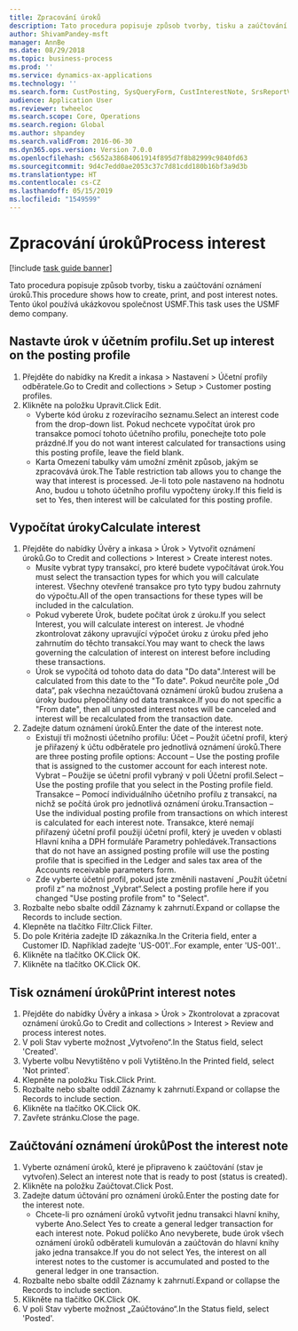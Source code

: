 ```yaml
---
title: Zpracování úroků
description: Tato procedura popisuje způsob tvorby, tisku a zaúčtování oznámení úroků.
author: ShivamPandey-msft
manager: AnnBe
ms.date: 08/29/2018
ms.topic: business-process
ms.prod: ''
ms.service: dynamics-ax-applications
ms.technology: ''
ms.search.form: CustPosting, SysQueryForm, CustInterestNote, SrsReportViewerForm
audience: Application User
ms.reviewer: twheeloc
ms.search.scope: Core, Operations
ms.search.region: Global
ms.author: shpandey
ms.search.validFrom: 2016-06-30
ms.dyn365.ops.version: Version 7.0.0
ms.openlocfilehash: c5652a38684061914f895d7f8b82999c9840fd63
ms.sourcegitcommit: 9d4c7edd0ae2053c37c7d81cdd180b16bf3a9d3b
ms.translationtype: HT
ms.contentlocale: cs-CZ
ms.lasthandoff: 05/15/2019
ms.locfileid: "1549599"
---
```

# <a name="process-interest"></a><span data-ttu-id="71f48-103">Zpracování úroků</span><span class="sxs-lookup"><span data-stu-id="71f48-103">Process interest</span></span>

[!include [task guide banner](../../includes/task-guide-banner.md)]

<span data-ttu-id="71f48-104">Tato procedura popisuje způsob tvorby, tisku a zaúčtování oznámení úroků.</span><span class="sxs-lookup"><span data-stu-id="71f48-104">This procedure shows how to create, print, and post interest notes.</span></span> <span data-ttu-id="71f48-105">Tento úkol používá ukázkovou společnost USMF.</span><span class="sxs-lookup"><span data-stu-id="71f48-105">This task uses the USMF demo company.</span></span>


## <a name="set-up-interest-on-the-posting-profile"></a><span data-ttu-id="71f48-106">Nastavte úrok v účetním profilu.</span><span class="sxs-lookup"><span data-stu-id="71f48-106">Set up interest on the posting profile</span></span>
1. <span data-ttu-id="71f48-107">Přejděte do nabídky na Kredit a inkasa > Nastavení > Účetní profily odběratele.</span><span class="sxs-lookup"><span data-stu-id="71f48-107">Go to Credit and collections > Setup > Customer posting profiles.</span></span>
2. <span data-ttu-id="71f48-108">Klikněte na položku Upravit.</span><span class="sxs-lookup"><span data-stu-id="71f48-108">Click Edit.</span></span>
    * <span data-ttu-id="71f48-109">Vyberte kód úroku z rozevíracího seznamu.</span><span class="sxs-lookup"><span data-stu-id="71f48-109">Select an interest code from the drop-down list.</span></span> <span data-ttu-id="71f48-110">Pokud nechcete vypočítat úrok pro transakce pomocí tohoto účetního profilu, ponechejte toto pole prázdné.</span><span class="sxs-lookup"><span data-stu-id="71f48-110">If you do not want interest calculated for transactions using this posting profile, leave the field blank.</span></span>  
    * <span data-ttu-id="71f48-111">Karta Omezení tabulky vám umožní změnit způsob, jakým se zpracovává úrok.</span><span class="sxs-lookup"><span data-stu-id="71f48-111">The Table restriction tab allows you to change the way that interest is processed.</span></span> <span data-ttu-id="71f48-112">Je-li toto pole nastaveno na hodnotu Ano, budou u tohoto účetního profilu vypočteny úroky.</span><span class="sxs-lookup"><span data-stu-id="71f48-112">If this field is set to Yes, then interest will be calculated for this posting profile.</span></span>  

## <a name="calculate-interest"></a><span data-ttu-id="71f48-113">Vypočítat úroky</span><span class="sxs-lookup"><span data-stu-id="71f48-113">Calculate interest</span></span>
1. <span data-ttu-id="71f48-114">Přejděte do nabídky Úvěry a inkasa > Úrok > Vytvořit oznámení úroků.</span><span class="sxs-lookup"><span data-stu-id="71f48-114">Go to Credit and collections > Interest > Create interest notes.</span></span>
    * <span data-ttu-id="71f48-115">Musíte vybrat typy transakcí, pro které budete vypočítávat úrok.</span><span class="sxs-lookup"><span data-stu-id="71f48-115">You must select the transaction types for which you will calculate interest.</span></span> <span data-ttu-id="71f48-116">Všechny otevřené transakce pro tyto typy budou zahrnuty do výpočtu.</span><span class="sxs-lookup"><span data-stu-id="71f48-116">All of the open transactions for these types will be included in the calculation.</span></span>  
    * <span data-ttu-id="71f48-117">Pokud vyberete Úrok, budete počítat úrok z úroku.</span><span class="sxs-lookup"><span data-stu-id="71f48-117">If you select Interest, you will calculate interest on interest.</span></span> <span data-ttu-id="71f48-118">Je vhodné zkontrolovat zákony upravující výpočet úroku z úroku před jeho zahrnutím do těchto transakcí.</span><span class="sxs-lookup"><span data-stu-id="71f48-118">You may want to check the laws governing the calculation of interest on interest before including these transactions.</span></span>  
    * <span data-ttu-id="71f48-119">Úrok se vypočítá od tohoto data do data "Do data".</span><span class="sxs-lookup"><span data-stu-id="71f48-119">Interest will be calculated from this date to the "To date".</span></span> <span data-ttu-id="71f48-120">Pokud neurčíte pole „Od data“, pak všechna nezaúčtovaná oznámení úroků budou zrušena a úroky budou přepočítány od data transakce.</span><span class="sxs-lookup"><span data-stu-id="71f48-120">If you do not specific a "From date", then all unposted interest notes will be canceled and interest will be recalculated from the transaction date.</span></span>  
2. <span data-ttu-id="71f48-121">Zadejte datum oznámení úroků.</span><span class="sxs-lookup"><span data-stu-id="71f48-121">Enter the date of the interest note.</span></span>
    * <span data-ttu-id="71f48-122">Existují tři možnosti účetního profilu:  Účet – Použít účetní profil, který je přiřazený k účtu odběratele pro jednotlivá oznámení úroků.</span><span class="sxs-lookup"><span data-stu-id="71f48-122">There are three posting profile options:   Account – Use the posting profile that is assigned to the customer account for each interest note.</span></span>   <span data-ttu-id="71f48-123">Vybrat – Použije se účetní profil vybraný v poli Účetní profil.</span><span class="sxs-lookup"><span data-stu-id="71f48-123">Select – Use the posting profile that you select in the Posting profile field.</span></span>   <span data-ttu-id="71f48-124">Transakce – Pomocí individuálního účetního profilu z transakcí, na nichž se počítá úrok pro jednotlivá oznámení úroku.</span><span class="sxs-lookup"><span data-stu-id="71f48-124">Transaction – Use the individual posting profile from transactions on which interest is calculated for each interest note.</span></span> <span data-ttu-id="71f48-125">Transakce, které nemají přiřazený účetní profil použijí účetní profil, který je uveden v oblasti Hlavní kniha a DPH formuláře Parametry pohledávek.</span><span class="sxs-lookup"><span data-stu-id="71f48-125">Transactions that do not have an assigned posting profile will use the posting profile that is specified in the Ledger and sales tax area of the Accounts receivable parameters form.</span></span>  
    * <span data-ttu-id="71f48-126">Zde vyberte účetní profil, pokud jste změnili nastavení „Použít účetní profil z“ na možnost „Vybrat“.</span><span class="sxs-lookup"><span data-stu-id="71f48-126">Select a posting profile here if you changed "Use posting profile from" to "Select".</span></span>  
3. <span data-ttu-id="71f48-127">Rozbalte nebo sbalte oddíl Záznamy k zahrnutí.</span><span class="sxs-lookup"><span data-stu-id="71f48-127">Expand or collapse the Records to include section.</span></span>
4. <span data-ttu-id="71f48-128">Klepněte na tlačítko Filtr.</span><span class="sxs-lookup"><span data-stu-id="71f48-128">Click Filter.</span></span>
5. <span data-ttu-id="71f48-129">Do pole Kritéria zadejte ID zákazníka.</span><span class="sxs-lookup"><span data-stu-id="71f48-129">In the Criteria field, enter a Customer ID.</span></span> <span data-ttu-id="71f48-130">Například zadejte 'US-001'..</span><span class="sxs-lookup"><span data-stu-id="71f48-130">For example, enter 'US-001'..</span></span>
6. <span data-ttu-id="71f48-131">Klikněte na tlačítko OK.</span><span class="sxs-lookup"><span data-stu-id="71f48-131">Click OK.</span></span>
7. <span data-ttu-id="71f48-132">Klikněte na tlačítko OK.</span><span class="sxs-lookup"><span data-stu-id="71f48-132">Click OK.</span></span>

## <a name="print-interest-notes"></a><span data-ttu-id="71f48-133">Tisk oznámení úroků</span><span class="sxs-lookup"><span data-stu-id="71f48-133">Print interest notes</span></span>
1. <span data-ttu-id="71f48-134">Přejděte do nabídky Úvěry a inkasa > Úrok > Zkontrolovat a zpracovat oznámení úroků.</span><span class="sxs-lookup"><span data-stu-id="71f48-134">Go to Credit and collections > Interest > Review and process interest notes.</span></span>
2. <span data-ttu-id="71f48-135">V poli Stav vyberte možnost „Vytvořeno“.</span><span class="sxs-lookup"><span data-stu-id="71f48-135">In the Status field, select 'Created'.</span></span>
3. <span data-ttu-id="71f48-136">Vyberte volbu Nevytištěno v poli Vytištěno.</span><span class="sxs-lookup"><span data-stu-id="71f48-136">In the Printed field, select 'Not printed'.</span></span>
4. <span data-ttu-id="71f48-137">Klepněte na položku Tisk.</span><span class="sxs-lookup"><span data-stu-id="71f48-137">Click Print.</span></span>
5. <span data-ttu-id="71f48-138">Rozbalte nebo sbalte oddíl Záznamy k zahrnutí.</span><span class="sxs-lookup"><span data-stu-id="71f48-138">Expand or collapse the Records to include section.</span></span>
6. <span data-ttu-id="71f48-139">Klikněte na tlačítko OK.</span><span class="sxs-lookup"><span data-stu-id="71f48-139">Click OK.</span></span>
7. <span data-ttu-id="71f48-140">Zavřete stránku.</span><span class="sxs-lookup"><span data-stu-id="71f48-140">Close the page.</span></span>

## <a name="post-the-interest-note"></a><span data-ttu-id="71f48-141">Zaúčtování oznámení úroků</span><span class="sxs-lookup"><span data-stu-id="71f48-141">Post the interest note</span></span>
1. <span data-ttu-id="71f48-142">Vyberte oznámení úroků, které je připraveno k zaúčtování (stav je vytvořen).</span><span class="sxs-lookup"><span data-stu-id="71f48-142">Select an interest note that is ready to post (status is created).</span></span>
2. <span data-ttu-id="71f48-143">Klikněte na položku Zaúčtovat.</span><span class="sxs-lookup"><span data-stu-id="71f48-143">Click Post.</span></span>
3. <span data-ttu-id="71f48-144">Zadejte datum účtování pro oznámení úroků.</span><span class="sxs-lookup"><span data-stu-id="71f48-144">Enter the posting date for the interest note.</span></span>
    * <span data-ttu-id="71f48-145">Chcete-li pro oznámení úroků vytvořit jednu transakci hlavní knihy, vyberte Ano.</span><span class="sxs-lookup"><span data-stu-id="71f48-145">Select Yes to create a general ledger transaction for each interest note.</span></span>     <span data-ttu-id="71f48-146">Pokud políčko Ano nevyberete, bude úrok všech oznámení úroků odběrateli kumulován a zaúčtován do hlavní knihy jako jedna transakce.</span><span class="sxs-lookup"><span data-stu-id="71f48-146">If you do not select Yes, the interest on all interest notes to the customer is accumulated and posted to the general ledger in one transaction.</span></span>  
4. <span data-ttu-id="71f48-147">Rozbalte nebo sbalte oddíl Záznamy k zahrnutí.</span><span class="sxs-lookup"><span data-stu-id="71f48-147">Expand or collapse the Records to include section.</span></span>
5. <span data-ttu-id="71f48-148">Klikněte na tlačítko OK.</span><span class="sxs-lookup"><span data-stu-id="71f48-148">Click OK.</span></span>
6. <span data-ttu-id="71f48-149">V poli Stav vyberte možnost „Zaúčtováno“.</span><span class="sxs-lookup"><span data-stu-id="71f48-149">In the Status field, select 'Posted'.</span></span>

